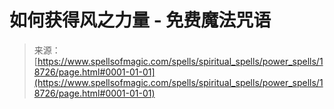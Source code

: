 <!--yml

category: 未分类

date: 2024-06-12 19:00:24

-->

# 如何获得风之力量 - 免费魔法咒语

> 来源：[https://www.spellsofmagic.com/spells/spiritual_spells/power_spells/18726/page.html#0001-01-01](https://www.spellsofmagic.com/spells/spiritual_spells/power_spells/18726/page.html#0001-01-01)
